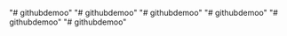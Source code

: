"# githubdemoo" 
"# githubdemoo" 
"# githubdemoo" 
"# githubdemoo" 
"# githubdemoo" 
"# githubdemoo" 

